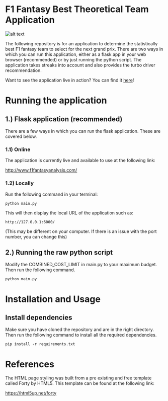 # F1 Fantasy Best Theoretical Team Application

![alt text](https://cdn.sanity.io/images/xbn4zmfs/production/1ead0d23cb4778e491d8d5ccb17ba776c586d372-5909x2616.png?h=700)

The following repository is for an application to determine the statistically best F1 fantasy team to select for the next grand prix. There are two ways in which you can run this application, either as a flask app in your web browser (recommended) or by just running the python script. The application takes streaks into account and also provides the turbo driver recommendation.

Want to see the application live in action? You can find it [here](http://www.f1fantasyanalysis.com/)!

# Running the application

## 1.) Flask application (recommended)

There are a few ways in which you can run the flask application. These are covered below.

### 1.1) Online

The application is currently live and available to use at the following link:

http://www.f1fantasyanalysis.com/

### 1.2) Locally

Run the following command in your terminal:

`python main.py`

This will then display the local URL of the application such as:

`http://127.0.0.1:6000/`

(This may be different on your computer. If there is an issue with the port number, you can change this)

## 2.) Running the raw python script

Modify the COMBINED_COST_LIMIT in main.py to your maximum budget. Then run the following command.

`python main.py`

# Installation and Usage

## Install dependencies

Make sure you have cloned the repository and are in the right directory. Then run the following command to install all the required dependencies.

`pip install -r requirements.txt`

# References

The HTML page styling was built from a pre existing and free template called Forty by HTML5. This template can be found at the following link:

https://html5up.net/forty

